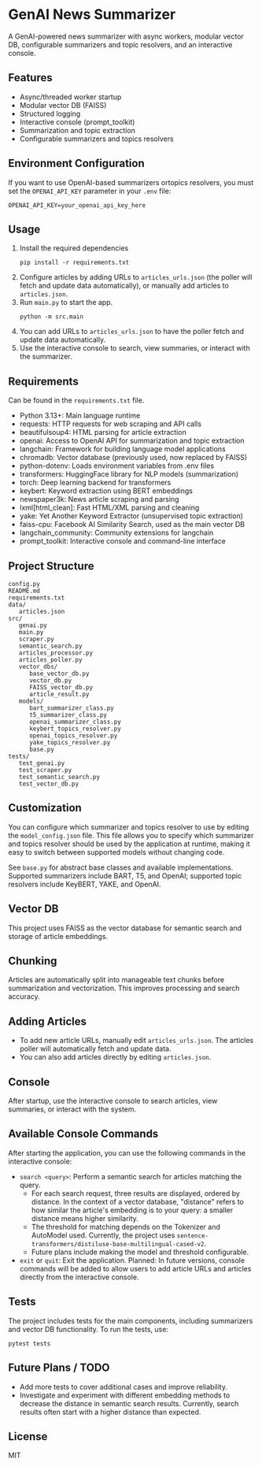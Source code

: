 # GenAI News Summarizer

A GenAI-powered news summarizer with async workers, modular vector DB, configurable summarizers and topic resolvers, and an interactive console.

## Features

- Async/threaded worker startup
- Modular vector DB (FAISS)
- Structured logging
- Interactive console (prompt_toolkit)
- Summarization and topic extraction
- Configurable summarizers and topics resolvers

## Environment Configuration

If you want to use OpenAI-based summarizers ortopics resolvers, you must set the `OPENAI_API_KEY` parameter in your `.env` file:

```
OPENAI_API_KEY=your_openai_api_key_here
```


## Usage

1. Install the required dependencies 
   ```
   pip install -r requirements.txt
   ```
2. Configure articles by adding URLs to `articles_urls.json` (the poller will fetch and update data automatically), or manually add articles to `articles.json`.
2. Run `main.py` to start the app.
   ```
   python -m src.main
   ```
3. You can add URLs to `articles_urls.json` to have the poller fetch and update data automatically.
4. Use the interactive console to search, view summaries, or interact with the summarizer.


## Requirements
Can be found in the `requirements.txt` file.

- Python 3.13+: Main language runtime
- requests: HTTP requests for web scraping and API calls
- beautifulsoup4: HTML parsing for article extraction
- openai: Access to OpenAI API for summarization and topic extraction
- langchain: Framework for building language model applications
- chromadb: Vector database (previously used, now replaced by FAISS)
- python-dotenv: Loads environment variables from .env files
- transformers: HuggingFace library for NLP models (summarization)
- torch: Deep learning backend for transformers
- keybert: Keyword extraction using BERT embeddings
- newspaper3k: News article scraping and parsing
- lxml[html_clean]: Fast HTML/XML parsing and cleaning
- yake: Yet Another Keyword Extractor (unsupervised topic extraction)
- faiss-cpu: Facebook AI Similarity Search, used as the main vector DB
- langchain_community: Community extensions for langchain
- prompt_toolkit: Interactive console and command-line interface

## Project Structure

```
config.py
README.md
requirements.txt
data/
   articles.json
src/
   genai.py
   main.py
   scraper.py
   semantic_search.py
   articles_processor.py
   articles_poller.py
   vector_dbs/
      base_vector_db.py
      vector_db.py
      FAISS_vector_db.py
      article_result.py
   models/
      bart_summarizer_class.py
      t5_summarizer_class.py
      openai_summarizer_class.py
      keybert_topics_resolver.py
      openai_topics_resolver.py
      yake_topics_resolver.py
      base.py
tests/
   test_genai.py
   test_scraper.py
   test_semantic_search.py
   test_vector_db.py
```

## Customization

You can configure which summarizer and topics resolver to use by editing the `model_config.json` file. This file allows you to specify which summarizer and topics resolver should be used by the application at runtime, making it easy to switch between supported models without changing code.

See `base.py` for abstract base classes and available implementations. Supported summarizers include BART, T5, and OpenAI; supported topic resolvers include KeyBERT, YAKE, and OpenAI.

## Vector DB

This project uses FAISS as the vector database for semantic search and storage of article embeddings.

## Chunking

Articles are automatically split into manageable text chunks before summarization and vectorization. This improves processing and search accuracy.

## Adding Articles

- To add new article URLs, manually edit `articles_urls.json`. The articles poller will automatically fetch and update data.
- You can also add articles directly by editing `articles.json`.

## Console

After startup, use the interactive console to search articles, view summaries, or interact with the system.

## Available Console Commands

After starting the application, you can use the following commands in the interactive console:

- `search <query>`: Perform a semantic search for articles matching the query.
   - For each search request, three results are displayed, ordered by distance. In the context of a vector database, "distance" refers to how similar the article's embedding is to your query: a smaller distance means higher similarity.
   - The threshold for matching depends on the Tokenizer and AutoModel used. Currently, the project uses `sentence-transformers/distiluse-base-multilingual-cased-v2`.
   - Future plans include making the model and threshold configurable.
- `exit` or `quit`: Exit the application.
Planned: In future versions, console commands will be added to allow users to add article URLs and articles directly from the interactive console.

## Tests

The project includes tests for the main components, including summarizers and vector DB functionality. To run the tests, use:

```
pytest tests
```

## Future Plans / TODO

- Add more tests to cover additional cases and improve reliability.
- Investigate and experiment with different embedding methods to decrease the distance in semantic search results. Currently, search results often start with a higher distance than expected.

## License

MIT
